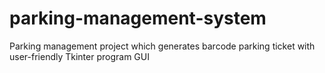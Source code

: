 # parking-management-system
Parking management project which generates barcode parking ticket with user-friendly Tkinter program GUI
